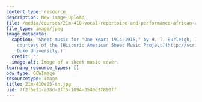 ```yaml
---
content_type: resource
description: New image Upload
file: /media/courses/21m-410-vocal-repertoire-and-performance-african-american-composers-spring-2005/7f2f5e31a38d2ff510943540d3f890ff_21m-410s05-th.jpg
file_type: image/jpeg
image_metadata:
  caption: 'Sheet music for "One Year: 1914-1915," by H. T. Burleigh, 1916. (Image
    courtesy of the [Historic American Sheet Music Project](http://scriptorium.lib.duke.edu/sheetmusic/),
    Duke University.)'
  credit: ''
  image-alt: Image of a sheet music cover.
learning_resource_types: []
ocw_type: OCWImage
resourcetype: Image
title: 21m-410s05-th.jpg
uid: 7f2f5e31-a38d-2ff5-1094-3540d3f890ff
---
```

